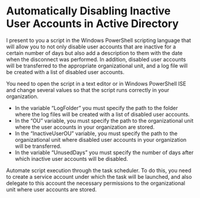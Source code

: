 # Automatically Disabling Inactive User Accounts in Active Directory

I present to you a script in the Windows PowerShell scripting language that will allow you to not only disable user accounts that are inactive for a certain number of days but also add a description to them with the date when the disconnect was performed. In addition, disabled user accounts will be transferred to the appropriate organizational unit, and a log file will be created with a list of disabled user accounts.

You need to open the script in a text editor or in Windows PowerShell ISE and change several values so that the script runs correctly in your organization.

* In the variable “LogFolder” you must specify the path to the folder where the log files will be created with a list of disabled user accounts.
* In the “OU” variable, you must specify the path to the organizational unit where the user accounts in your organization are stored.
* In the “InactiveUserOU” variable, you must specify the path to the organizational unit where disabled user accounts in your organization will be transferred.
* In the variable “UnusedDays” you must specify the number of days after which inactive user accounts will be disabled.

Automate script execution through the task scheduler. To do this, you need to create a service account under which the task will be launched, and also delegate to this account the necessary permissions to the organizational unit where user accounts are stored.
